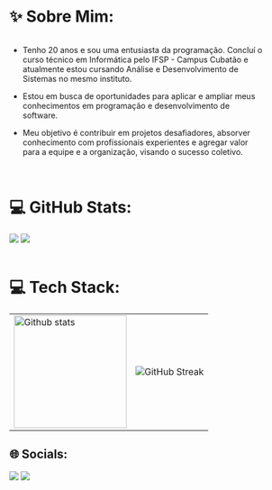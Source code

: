# ✨ Sobre Mim:
<div style="display: flex; justify-content: space-between; align-items: flex-start;">
  <div style="text-align: left; margin-right: 50px;">
    
- Tenho 20 anos e sou uma entusiasta da programação. Concluí o curso técnico em Informática pelo IFSP - Campus Cubatão e atualmente estou cursando Análise e Desenvolvimento de Sistemas no mesmo instituto.
- Estou em busca de oportunidades para aplicar e ampliar meus conhecimentos em programação e desenvolvimento de software.
- Meu objetivo é contribuir em projetos desafiadores, absorver conhecimento com profissionais experientes e agregar valor para a equipe e a organização, visando o sucesso coletivo.
 
  </div>
</div>
<br/>

# 💻 GitHub Stats:   
![](https://github-readme-stats.vercel.app/api?username=BeatrizBastosBorges&theme=dracula&hide_border=true&show_icons=true&include_all_commits=true&count_private=true)
![](https://github-readme-streak-stats.herokuapp.com/?user=BeatrizBastosBorges&theme=dracula&hide_border=true&include_all_commits=true&count_private=true)<br/> <br/>

# 💻 Tech Stack:

<table>
  <tr>
    <td>
      <img height="200em" src="https://github-readme-stats.vercel.app/api/top-langs/?username=BeatrizBastosBorges&layout=compact&langs_counts=16&theme=dracula&hide_border=true" alt="Github stats"/>
    </td>
    <td>
      <img src="https://skillicons.dev/icons?i=js,html,css,bootstrap,figma,react,nodejs,express,mongodb,mysql,github,git,cs,dotnet,cpp,visualstudio,vscode,git,github,java,postman&perline=7&theme=light" alt="GitHub Streak"/>
    </td>
  </tr>
</table>

## 🌐 Socials:
<div>
  <a href = "mailto:biaborges.estudante@gmail.com@gmail.com"><img src="https://img.shields.io/badge/-Gmail-%23333?style=for-the-badge&logo=gmail&logoColor=white" target="_blank"></a>
  <a href="https://www.linkedin.com/in/beatriz-bastos-b78b1325a/" target="_blank"><img src="https://img.shields.io/badge/-LinkedIn-%230077B5?style=for-the-badge&logo=linkedin&logoColor=white" target="_blank"></a>
</div>
